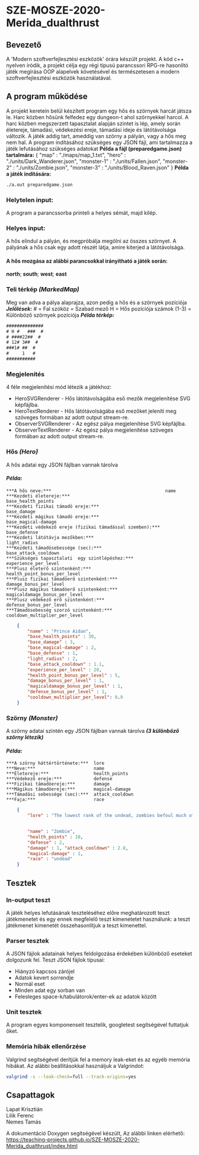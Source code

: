 # SZE-MOSZE-2020-Merida_dualthrust

## Bevezető
A 'Modern szoftverfejlesztési eszközök' órára készült projekt.
A kód c++ nyelven íródik, a projekt célja egy régi típusú parancssori
RPG-re hasonlító játék megírása OOP alapelvek követésével és természetesen
a modern szoftverfejlesztési eszközök használatával.

## A program működése
A projekt keretein belül készített program egy hős és szörnyek harcát játsza le. Harc közben hősünk felfedez egy dungeon-t ahol szörnyekkel harcol. A harc közben megszerzett tapasztalat alapján szintet is lép, amely során életereje, támadási, védekezési ereje, támadási ideje és látótávolsága változik. A játék addig tart, ameddig van szörny a pályán, vagy a hős meg nem hal.
A program indításához szükséges egy JSON fájl, ami tartalmazza a játék lefutásához szükséges adatokat
**Példa a fájl (preparedgame.json) tartalmára:**
{
  "map"  : "./maps/map_1.txt",
  "hero" : "./units/Dark_Wanderer.json",
  "monster-1" : "./units/Fallen.json",
  "monster-2" : "./units/Zombie.json",
  "monster-3" : "./units/Blood_Raven.json"
}
**Példa a játék indítására:**
```bash
./a.out preparedgame.json
```
### Helytelen input: 
A program a parancssorba printeli a helyes sémát, majd kilép.
### Helyes input: 
A hős elindul a pályán, és megpróbálja megölni az összes szörnyet. A pályának a hős csak egy adott részét látja, amire kiterjed a látótávolsága.
#### A hős mozgása az alábbi parancsokkal irányítható a játék során:
**north**; **south**; **west**; **east**

### Teli térkép ***(MarkedMap)***
Meg van adva a pálya alaprajza, azon pedig a hős és a szörnyek pozíciója
***Jelölések:***
    #             = Fal
    szóköz        = Szabad mező
    H             = Hős pozíciója
    számok (1-3)  = Különböző szörnyek pozíciója
***Példa térkép:***
```txt
##############
# H #   ###  #
# ####22##  #
# 12# 3##  #
###1# ##  #
#     1   #
###########
```
### Megjelenítés
4 féle megjelenítési mód létezik a játékhoz:
- HeroSVGRenderer       - Hős látótávolságába eső mezők megjelenítése SVG képfájlba.
- HeroTextRenderer      - Hős látótávolságába eső mezőket jeleníti meg szöveges formában az adott output stream-re.
- ObserverSVGRenderer   - Az egész pálya megjelenítése SVG képfájlba.
- ObserverTextRenderer  - Az egész pálya megjelenítése szöveges formában az adott output stream-re.
### Hős ***(Hero)***
A hős adatai egy JSON fájlban vannak tárolva
#### ***Példa:***
    ***A hős neve:***                                           name
    ***Kezdeti életereje:***                                    base_health_points
    ***Kezdeti fizikai támadó ereje:***                         base_damage
    ***Kezdeti mágikus támadó ereje:***                         base_magical-damage
    ***Kezdeti védekező ereje (fizikai támadással szemben):***  base_defense
    ***Kezdeti látótávja mezőkben:***                           light_radius
    ***Kezdeti támadósebessége (sec):***                        base_attack_cooldown
    ***Szükséges tapasztalati  egy szintlépéshez:***            experience_per_level
    ***Plusz életerő szintenként:***                            health_point_bonus_per_level
    ***Plusz fizikai támadóerő szintenként:***                  damage_bonus_per_level
    ***Plusz mágikus támadóerő szintenként:***                  magicaldamage_bonus_per_level
    ***Plusz védekező erő szintenként:***                       defense_bonus_per_level
    ***Támadósebesség szorzó szintenként:***                    cooldown_multiplier_per_level
```json
    {
        "name" : "Prince Aidan",
        "base_health_points" : 30,
        "base_damage" : 3,
        "base_magical-damage" : 2,
        "base_defense" : 1,
        "light_radius" : 2,
        "base_attack_cooldown" : 1.1,
        "experience_per_level" : 20,
        "health_point_bonus_per_level" : 5,
        "damage_bonus_per_level" : 1,
        "magicaldamage_bonus_per_level" : 1,
        "defense_bonus_per_level" : 1,
        "cooldown_multiplier_per_level": 0.9
    }
```
### Szörny ***(Monster)***
A szörny adatai szintén egy JSON fájlban vannak tárolva ***(3 különböző szörny létezik)***
#### ***Példa:***
    ***A szörny háttértörténete:***  lore
    ***Neve:***                      name
    ***Életereje:***                 health_points
    ***Védekező ereje:***            defense
    ***Fizikai támadóereje:***       damage
    ***Mágikus támadóereje:***       magical-damage
    ***Támadási sebessége (sec):***  attack_cooldown
    ***Faja:***                      race
```json
    {
        "lore" : "The lowest rank of the undead, zombies befoul much of the wilderness of the Western Kingdoms, as well as the tombs and crypts of the whole of Sanctuary. Zombies serve the darkness blindly and without thought, attacking only with their bare hands. They move slowly, but with relentless determination, seeking to consume the flesh of the living. They are simple-minded and easily outwitted, but in large groups can overwhelm the unwary.",


        "name" : "Zombie",
        "health_points" : 10, 
        "defense" : 2, 
        "damage" : 1, "attack_cooldown" : 2.8,
        "magical-damage" : 1,
        "race" : "undead"
    }
```
## Tesztek
### In-output teszt
A játék helyes lefutásának teszteléséhez előre meghatározott teszt játékmenetet és egy ennek megfelelő teszt kimenetetet használunk: a teszt játékmenet kimenetét összehasonlítjuk a teszt kimenettel.
### Parser tesztek
A JSON fájlok adatainak helyes feldolgozása érdekében különböző eseteket dolgozunk fel.
Teszt JSON fájlok típusai: 
- Hiányzó kapcsos zárójel
- Adatok kevert sorrendje
- Normál eset
- Minden adat egy sorban van
- Felesleges space-k/tabulátorok/enter-ek az adatok között

### Unit tesztek
A program egyes komponenseit tesztelik, googletest segítségével futtatjuk őket.
### Memória hibák ellenőrzése
Valgrind segítségével derítjük fel a memory leak-eket és az egyéb memória hibákat.
Az alábbi beállításokkal használjuk a Valgrindot:
```bash
valgrind -s --leak-check=full --track-origins=yes
```
## Csapattagok
Lapat Krisztián\
Lilik Ferenc\
Nemes Tamás

A dokumentáció Doxygen segítségével készült,
Az alábbi linken elérhető:
https://teaching-projects.github.io/SZE-MOSZE-2020-Merida_dualthrust/index.html